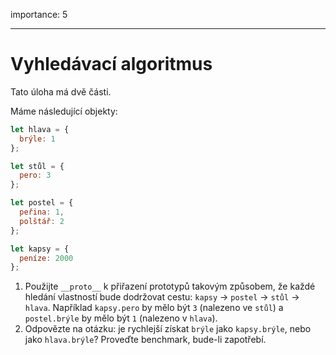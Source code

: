 importance: 5

---

# Vyhledávací algoritmus

Tato úloha má dvě části.

Máme následující objekty:

```js
let hlava = {
  brýle: 1
};

let stůl = {
  pero: 3
};

let postel = {
  peřina: 1,
  polštář: 2
};

let kapsy = {
  peníze: 2000
};
```

1. Použijte `__proto__` k přiřazení prototypů takovým způsobem, že každé hledání vlastností bude dodržovat cestu: `kapsy` -> `postel` -> `stůl` -> `hlava`. Například `kapsy.pero` by mělo být `3` (nalezeno ve `stůl`) a `postel.brýle` by mělo být `1` (nalezeno v `hlava`).
2. Odpovězte na otázku: je rychlejší získat `brýle` jako `kapsy.brýle`, nebo jako `hlava.brýle`? Proveďte benchmark, bude-li zapotřebí.
